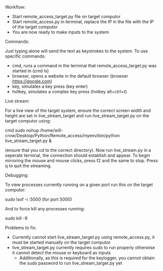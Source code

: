Workflow:

- Start remote_access_target.py file on target computor
- Start remote_access.py in terminal, replace the IP in the file with the IP of the target computor
- You are now ready to make inputs to the system

Commands:

Just typing alone will send the text as keystrokes to the system. To use specific commands:

- cmd, runs a command in the terminal that remote_access_target.py was started in (cmd ls)
- browser, opens a website in the default browser (browser https://google.com)
- key, simulates a key press (key enter)
- hotkey, simulates a complex key press (hotkey alt+ctrl+t)

Live stream:

For a live view of the target system, ensure the correct screen width and height are set in live_stream_target and run live_stream_target.py on the target computor using: 

cmd sudo nohup /home/will-crow/Desktop/Python/Remote_access/myenv/bin/python live_stream_target.py &

(ensure that you cd to the correct directory). Now run live_stream.py in a seperate terminal, the connection should establish and appear. To begin mirroring the mouse and mouse clicks, press f2 and the same to stop. Press q to quit the streaming.


Debugging:

To view processes currently running on a given port run this on the target computor:

sudo lsof -i :5000 (for port 5000)

And to force kill any processes running:

sudo kill -9 <PID> 


Problems to fix:

- Currently cannot start live_stream_target.py using remote_access.py, it must be started manually on the target computor 
- live_stream_target.py currently requires sudo to run properly otherwise it cannot detect the mouse or keyboard as inputs 
    - Additionally, as this is required for the keylogger, you cannot obtain the sudo password to run live_stream_target.py yet

